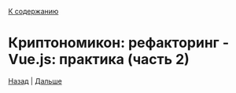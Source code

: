 [К содержанию](../readme.md#введение-в-web-разработку)

# Криптономикон: рефакторинг - Vue.js: практика (часть 2)






[Назад](./web_18.md) | [Дальше](./web_20.md)
